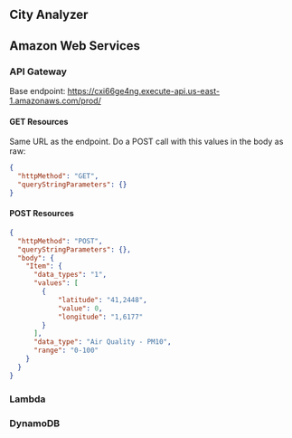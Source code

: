 ## City Analyzer


## Amazon Web Services
### API Gateway

Base endpoint:
https://cxi66ge4ng.execute-api.us-east-1.amazonaws.com/prod/

#### GET Resources
Same URL as the endpoint. Do a POST call with this values in the body as raw:

```json
{
  "httpMethod": "GET",
  "queryStringParameters": {}
}
```

#### POST Resources
```json
{
  "httpMethod": "POST",
  "queryStringParameters": {},
  "body": {
    "Item": {
      "data_types": "1",
      "values": [
        {
            "latitude": "41,2448",
            "value": 0,
            "longitude": "1,6177"
        }
      ],
      "data_type": "Air Quality - PM10",
      "range": "0-100"
    }
  }
}
```

### Lambda

### DynamoDB

